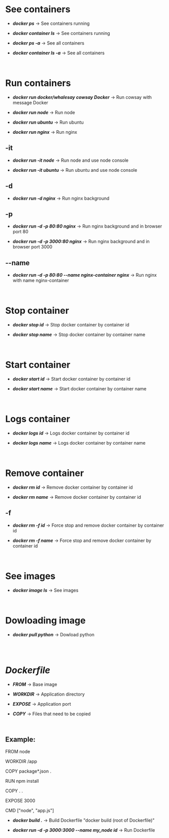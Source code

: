 # See containers

- ***docker ps*** &rarr; See containers running

- ***docker container ls*** &rarr; See containers running

- ***docker ps -a*** &rarr; See all containers

- ***docker container ls -a*** &rarr; See all containers

<br>

# Run containers

- ***docker run docker/whalesay cowsay Docker*** &rarr; Run cowsay with message Docker

- ***docker run node*** &rarr; Run node

- ***docker run ubuntu*** &rarr; Run ubuntu

- ***docker run nginx*** &rarr; Run nginx
## -it

- ***docker run -it node*** &rarr; Run node and use node console

- ***docker run -it ubuntu*** &rarr; Run ubuntu and use node console

## -d

- ***docker run -d nginx*** &rarr; Run nginx background

## -p

- ***docker run -d -p 80:80 nginx*** &rarr; Run nginx background and in browser port 80

- ***docker run -d -p 3000:80 nginx*** &rarr; Run nginx background and in browser port 3000

## --name 

- ***docker run -d -p 80:80 --name nginx-container nginx*** &rarr; Run nginx with name nginx-container

<br>

# Stop container

- ***docker stop id*** &rarr; Stop docker container by container id

- ***docker stop name*** &rarr; Stop docker container by container name

<br>

# Start container

- ***docker start id*** &rarr; Start docker container by container id

- ***docker start name*** &rarr; Start docker container by container name

<br>

# Logs container 

- ***docker logs id*** &rarr; Logs docker container by container id

- ***docker logs name*** &rarr; Logs docker container by container name

<br>

# Remove container

- ***docker rm id*** &rarr; Remove docker container by container id

- ***docker rm name*** &rarr; Remove docker container by container id

## -f

- ***docker rm -f id*** &rarr; Force stop and remove docker container by container id

- ***docker rm -f name*** &rarr; Force stop and remove docker container by container id

<br>

# See images

- ***docker image ls*** &rarr; See images

<br>

# Dowloading image

- ***docker pull python*** &rarr; Dowload python

<br>
<br>

# ***Dockerfile***

- ***FROM*** &rarr; Base image

- ***WORKDIR*** &rarr; Application directory

- ***EXPOSE*** &rarr; Application port

- ***COPY*** &rarr; Files that need to be copied

<br>

## Example: 
FROM node

WORKDIR /app

COPY package*.json .

RUN npm install

COPY . .

EXPOSE 3000

CMD ["node", "app.js"]

- ***docker build .*** &rarr; Build Dockerfile "docker build (root of Dockerfile)"

- ***docker run -d -p 3000:3000 --name my_node id*** &rarr; Run Dockerfile